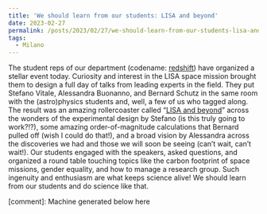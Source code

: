 ```yaml
---
title: 'We should learn from our students: LISA and beyond'
date: 2023-02-27
permalink: /posts/2023/02/27/we-should-learn-from-our-students-lisa-and-beyond
tags:
  - Milano
---
```


The student reps of our department (codename: [redshift](<https://redshiftunimib.wordpress.com/>)) have organized a stellar event today. Curiosity and interest in the LISA space mission brought them to design a full day of talks from leading experts in the field. They put Stefano Vitale, Alessandra Buonanno, and Bernard Schutz in the same room with the (astro)physics students and, well, a few of us who tagged along. The result was an amazing rollercoaster called “[LISA and beyond](<https://www.fisica.unimib.it/it/eventi/lisa-and-beyond>)” across the wonders of the experimental design by Stefano (is this truly going to work?!?), some amazing order-of-magnitude calculations that Bernard pulled off (wish I could do that!), and a broad vision by Alessandra across the discoveries we had and those we will soon be seeing (can’t wait, can’t wait!). Our students engaged with the speakers, asked questions, and organized a round table touching topics like the carbon footprint of space missions, gender equality, and how to manage a research group. Such ingenuity and enthusiasm are what keeps science alive! We should learn from our students and do science like that.

[comment]: Machine generated below here
